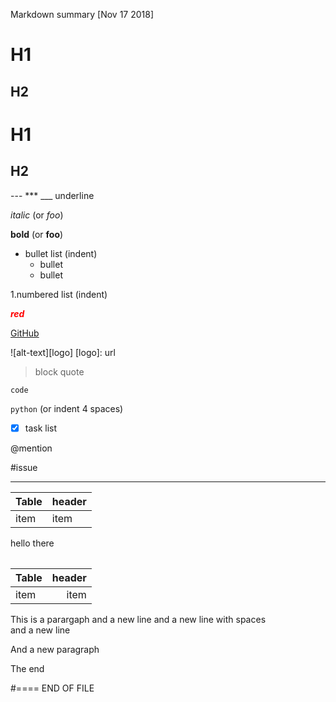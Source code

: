 Markdown summary [Nov 17 2018]
# H1

## H2

H1
==

H2
--

--- *** ___  underline

*italic*  (or _foo_)

**bold**  (or __foo__)

* bullet list (indent)
  - bullet
  + bullet

1.numbered list (indent)

<span style="color:red">**_red_**</span>

[GitHub](http://github.com)

![alt-text][logo]
[logo]: url

> block quote

`code`

``` python ```   (or indent 4 spaces)

- [x] task list

@mention

#issue

----------------------------

Table  | header
-------| ------
item   | item

<table border=0>
  <tr align=left>
    hello
  </tr>
  <tr align=right>
    there
  </tr>
  </table>

| Table   | header |
| ------- | ------: |
| item    | item |

This is a parargaph
and a new line
and a new line with spaces   
and a new line

And a new paragraph

The end

#==== END OF FILE

